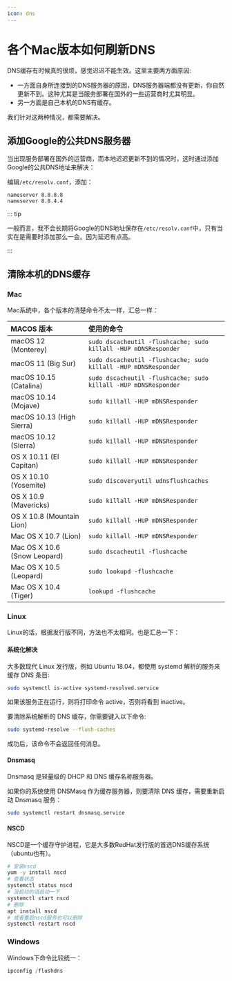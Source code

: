 ```yaml
---
icon: dns
---
```

# 各个Mac版本如何刷新DNS

DNS缓存有时候真的很烦，感觉迟迟不能生效。这里主要两方面原因:

- 一方面自身所连接到的DNS服务器的原因，DNS服务器端都没有更新，你自然更新不到。这种尤其是当服务部署在国外的一些运营商时尤其明显。
- 另一方面是自己本机的DNS有缓存。

我们针对这两种情况，都需要解决。

## 添加Google的公共DNS服务器

当出现服务部署在国外的运营商，而本地迟迟更新不到的情况时，这时通过添加Google的公共DNS地址来解决：

编辑`/etc/resolv.conf`，添加：

```
nameserver 8.8.8.8
nameserver 8.8.4.4
```

::: tip

一般而言，我不会长期将Google的DNS地址保存在`/etc/resolv.conf`中，只有当实在是需要时添加那么一会。因为延迟有点高。

:::

## 清除本机的DNS缓存

### Mac

Mac系统中，各个版本的清楚命令不太一样，汇总一样：

| MACOS 版本                   | 使用的命令                                                   |
| :--------------------------- | :----------------------------------------------------------- |
| macOS 12 (Monterey)          | `sudo dscacheutil -flushcache; sudo killall -HUP mDNSResponder` |
| macOS 11 (Big Sur)           | `sudo dscacheutil -flushcache; sudo killall -HUP mDNSResponder` |
| macOS 10.15 (Catalina)       | `sudo dscacheutil -flushcache; sudo killall -HUP mDNSResponder` |
| macOS 10.14 (Mojave)         | `sudo killall -HUP mDNSResponder`                            |
| macOS 10.13 (High Sierra)    | `sudo killall -HUP mDNSResponder`                            |
| macOS 10.12 (Sierra)         | `sudo killall -HUP mDNSResponder`                            |
| OS X 10.11 (El Capitan)      | `sudo killall -HUP mDNSResponder`                            |
| OS X 10.10 (Yosemite)        | `sudo discoveryutil udnsflushcaches`                         |
| OS X 10.9 (Mavericks)        | `sudo killall -HUP mDNSResponder`                            |
| OS X 10.8 (Mountain Lion)    | `sudo killall -HUP mDNSResponder`                            |
| Mac OS X 10.7 (Lion)         | `sudo killall -HUP mDNSResponder`                            |
| Mac OS X 10.6 (Snow Leopard) | `sudo dscacheutil -flushcache`                               |
| Mac OS X 10.5 (Leopard)      | `sudo lookupd -flushcache`                                   |
| Mac OS X 10.4 (Tiger)        | `lookupd -flushcache`                                        |

### Linux

Linux的话，根据发行版不同，方法也不太相同。也是汇总一下：

#### 系统化解决

大多数现代 Linux 发行版，例如 Ubuntu 18.04，都使用 systemd 解析的服务来缓存 DNS 条目:

```bash
sudo systemctl is-active systemd-resolved.service
```

如果该服务正在运行，则将打印命令 active，否则将看到 inactive。

要清除系统解析的 DNS 缓存，你需要键入以下命令:

```bash
sudo systemd-resolve --flush-caches
```

成功后，该命令不会返回任何消息。

#### Dnsmasq

Dnsmasq 是轻量级的 DHCP 和 DNS 缓存名称服务器。

如果你的系统使用 DNSMasq 作为缓存服务器，则要清除 DNS 缓存，需要重新启动 Dnsmasq 服务：

```bash
sudo systemctl restart dnsmasq.service
```

#### NSCD

NSCD是一个缓存守护进程，它是大多数RedHat发行版的首选DNS缓存系统（ubuntu也有）。

```bash
# 安装nscd
yum -y install nscd
# 查看状态
systemctl status nscd 
# 没启动的话启动一下
systemctl start nscd
# 删除
apt install nscd
# 或者重启nscd服务也可以删除
systemctl restart nscd
```

### Windows

Windows下命令比较统一：

```powershell
ipconfig /flushdns
```



